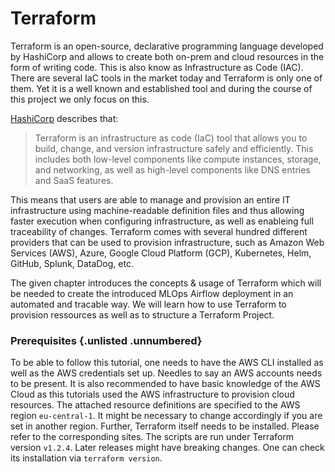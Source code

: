 # Terraform

Terraform is an open-source, declarative programming language developed by HashiCorp and allows to create both on-prem and cloud resources in the form of writing code. This is also know as Infrastructure as Code (IAC). There are several IaC tools in the market today and Terraform is only one of them. Yet it is a well known and established tool and during the course of this project we only focus on this.

[HashiCorp](https://www.terraform.io/docs) describes that:
<blockquote>
Terraform is an infrastructure as code (IaC) tool that allows you to build, change, and version infrastructure safely and efficiently. This includes both low-level components like compute instances, storage, and networking, as well as high-level components like DNS entries and SaaS features. 
</blockquote> 


This means that users are able to manage and provision an entire IT infrastructure using machine-readable definition files and thus allowing faster execution when configuring infrastructure, as well as enableing full traceability of changes. Terraform comes with several hundred different providers that can be used to provision infrastructure, such as Amazon Web Services (AWS), Azure, Google Cloud Platform (GCP), Kubernetes, Helm, GitHub, Splunk, DataDog, etc.

The given chapter introduces the concepts & usage of Terraform which will be needed to create the introduced MLOps Airflow deployment in an automated and tracable way. We will learn how to use Terraform to provision ressources as well as to structure a Terraform Project.


### Prerequisites {.unlisted .unnumbered}

To be able to follow this tutorial, one needs to have the AWS CLI installed as well as the AWS credentials set up. Needles to say an AWS accounts needs to be present. It is also recommended to have basic knowledge of the AWS Cloud as this tutorials used the AWS infrastructure to provision cloud resources. The attached resource definitions are specified to the AWS region `eu-central-1`. It might be necessary to change accordingly if you are set in another region. 
Further, Terraform itself needs to be installed. Please refer to the corresponding sites. The scripts are run under Terraform version `v1.2.4`. Later releases might have breaking changes. One can check its installation via `terraform version`.
